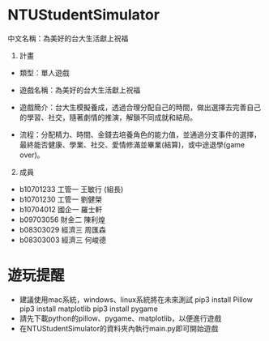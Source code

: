 # NTUStudentSimulator
中文名稱：為美好的台大生活獻上祝福

1. 計畫
- 類型：單人遊戲

- 遊戲名稱：為美好的台大生活獻上祝福

- 遊戲簡介：台大生模擬養成，透過合理分配自己的時間，做出選擇去完善自己的學習、社交，隨著劇情的推演，解鎖不同成就和結局。

- 流程：分配精力、時間、金錢去培養角色的能力值，並通過分支事件的選擇，最終能否健康、學業、社交、愛情修滿並畢業(結算)，或中途退學(game over)。
	

2. 成員
- b10701233 工管一 王敏行 (組長)
- b10701230 工管一 劉健榮
- b10704012 國企一 羅士軒
- b09703056 財金二 陳利煌
- b08303029 經濟三 周匯森
- b08303003 經濟三 何峻德


# 遊玩提醒
- 建議使用mac系統，windows、linux系統將在未來測試
pip3 install Pillow
pip3 install matplotlib
pip3 install pygame
- 請先下載python的pillow、pygame、matplotlib，以便進行遊戲
- 在NTUStudentSimulator的資料夾內執行main.py即可開始遊戲